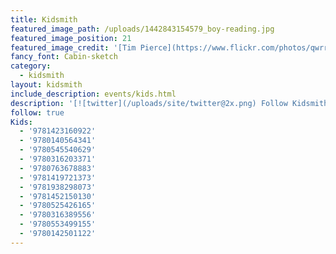 ```yaml
---
title: Kidsmith
featured_image_path: /uploads/1442843154579_boy-reading.jpg
featured_image_position: 21
featured_image_credit: '[Tim Pierce](https://www.flickr.com/photos/qwrrty/)'
fancy_font: Cabin-sketch
category:
  - kidsmith
layout: kidsmith
include_description: events/kids.html
description: '[![twitter](/uploads/site/twitter@2x.png) Follow Kidsmith on Twitter](https://twitter.com/kidsmithbooks)'
follow: true
Kids:
  - '9781423160922'
  - '9780140564341'
  - '9780545540629'
  - '9780316203371'
  - '9780763678883'
  - '9781419721373'
  - '9781938298073'
  - '9781452150130'
  - '9780525426165'
  - '9780316389556'
  - '9780553499155'
  - '9780142501122'
---
```



